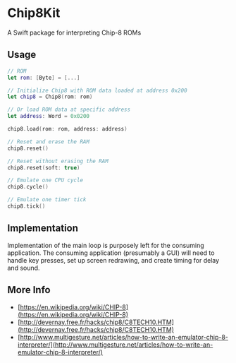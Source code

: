 # Chip8Kit

A Swift package for interpreting Chip-8 ROMs

## Usage

```swift
// ROM
let rom: [Byte] = [...]

// Initialize Chip8 with ROM data loaded at address 0x200
let chip8 = Chip8(rom: rom)

// Or load ROM data at specific address
let address: Word = 0x0200

chip8.load(rom: rom, address: address)

// Reset and erase the RAM
chip8.reset()

// Reset without erasing the RAM
chip8.reset(soft: true)

// Emulate one CPU cycle
chip8.cycle()

// Emulate one timer tick
chip8.tick()
```

## Implementation

Implementation of the main loop is purposely left for the consuming application. The consuming application (presumably a GUI) will need to handle key presses, set up screen redrawing, and create timing for delay and sound.

## More Info

- [https://en.wikipedia.org/wiki/CHIP-8](https://en.wikipedia.org/wiki/CHIP-8)
- [http://devernay.free.fr/hacks/chip8/C8TECH10.HTM](http://devernay.free.fr/hacks/chip8/C8TECH10.HTM)
- [http://www.multigesture.net/articles/how-to-write-an-emulator-chip-8-interpreter/](http://www.multigesture.net/articles/how-to-write-an-emulator-chip-8-interpreter/)
